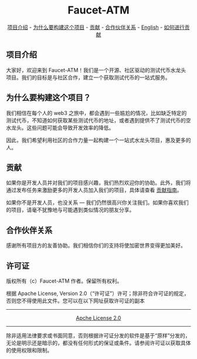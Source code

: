<div align="center">

# Faucet-ATM


[项目介绍](#what-is-it) -
[为什么要构建这个项目](#why-you-want-to-build-this) -
[贡献](#contributing) -
[合作伙伴关系](#partenshippar) - 
[English](./Readme.md) - 
[如何进行贡献](./how_to_contribute.zh-CN.md)
</div>

## 项目介绍
大家好，欢迎来到 Faucet-ATM！我们是一个开源、社区驱动的测试代币水龙头项目。我们的目标是与社区合作，建立一个获取测试代币的一站式服务。
## 为什么要构建这个项目？
我们相信在每个人的 web3 之旅中，都会遇到一些尴尬的情况，比如缺乏特定的测试代币，不知道如何获取某些测试代币的地址，或者遇到提供不了测试代币的空水龙头。这些问题可能会导致开发效率的降低。

因此，我们希望利用社区的合作力量一起构建一个一站式水龙头项目，惠及更多的人。
## 贡献
如果你是开发人员并对我们的项目感兴趣，我们热烈欢迎你的协助。此外，我们将通过发布任务来激励更多的开发人员加入我们的项目，具体请查看 [贡献指南](ConTRIBUTION.zh-CN.md)。

如果你不是开发人员，也没关系 — 我们仍然很高兴你关注我们。如果你喜欢我们的项目，请毫不犹豫地与可能遇到类似情况的朋友分享。

## 合作伙伴关系
感谢所有项目方的友善协助。我们相信你们的支持将使加密世界变得更加美好。

## 许可证
版权所有（c）Faucet-ATM 作者。保留所有权利。

根据 Apache License, Version 2.0（“许可证”）许可；除非符合许可证的规定，否则您不得使用此文件。您可以在以下网址获取许可证的副本
<div align='center'>
    <hr>
    <a href='https://www.apache.org/licenses/LICENSE-2.0'>Apche License 2.0</a>
    <hr>
</div>
除非适用法律要求或书面同意，否则根据许可证分发的软件是基于“原样”分发的，无论是明示还是暗示的，都没有任何形式的保证或条件。请参阅许可证以获取具体的使用权限和限制。
